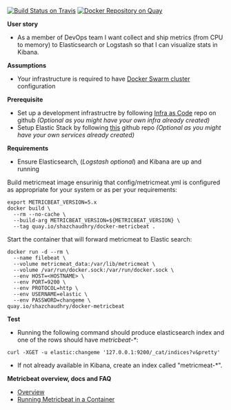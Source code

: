 [![Build Status on Travis](https://travis-ci.org/shazChaudhry/docker-metricbeat.svg?branch=master)](https://travis-ci.org/shazChaudhry/docker-metricbeat "Build Status on Travis")
[![Docker Repository on Quay](https://quay.io/repository/shazchaudhry/docker-metricbeat/status "Docker Repository on Quay")](https://quay.io/repository/shazchaudhry/docker-metricbeat)

**User story**
* As a member of DevOps team I want collect and ship metrics (from CPU to memory) to Elasticsearch or Logstash so that I can visualize stats in Kibana.

**Assumptions**
* Your infrastructure is required to have [Docker Swarm cluster](https://docs.docker.com/get-started/part4/#understanding-swarm-clusters) configuration

**Prerequisite**
* Set up a development infrastructre by following [Infra as Code](https://github.com/shazChaudhry/infra) repo on github _(Optional as you might have your own infra already created)_
* Setup Elastic Stack by following [this](https://github.com/shazChaudhry/logging) github repo _(Optional as you might have your own services already created)_

**Requirements**
* Ensure Elasticsearch, (_Logstash optional_) and Kibana are up and running

Build metricmeat image ensurinig that config/metricmeat.yml is configured as appropriate for your system or as per your requirements:
```
export METRICBEAT_VERSION=5.x
docker build \
  --rm --no-cache \
  --build-arg METRICBEAT_VERSION=${METRICBEAT_VERSION} \
  --tag quay.io/shazchaudhry/docker-metricbeat .
```
Start the container that will forward metricmeat to Elastic search:
```
docker run -d --rm \
  --name filebeat \
  --volume metricmeat_data:/var/lib/metricmeat \
  --volume /var/run/docker.sock:/var/run/docker.sock \
  --env HOST=<HOSTNAME> \
  --env PORT=9200 \
  --env PROTOCOL=http \
  --env USERNAME=elastic \
  --env PASSWORD=changeme \
quay.io/shazchaudhry/docker-metricbeat
```

**Test**
* Running the following command should produce elasticsearch index and one of the rows should have _metricbeat-*_:
```
curl -XGET -u elastic:changeme '127.0.0.1:9200/_cat/indices?v&pretty'
```
* If not already available in Kibana, create an index called "metricmeat-*".

**Metricbeat overview, docs and FAQ**

* [Overview](https://www.elastic.co/guide/en/beats/metricbeat/current/metricbeat-overview.html)
* [Running Metricbeat in a Container](https://www.elastic.co/guide/en/beats/metricbeat/5.x/running-in-container.html)
